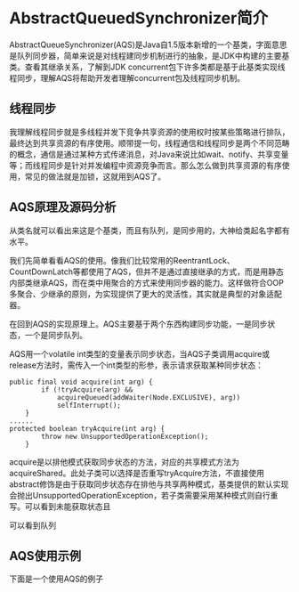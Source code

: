 # AbstractQueuedSynchronizer简介

AbstractQueueSynchronizer(AQS)是Java自1.5版本新增的一个基类，字面意思是队列同步器，简单来说是对线程建同步机制进行的抽象，是JDK中构建的主要基类。查看其继承关系，了解到JDK concurrent包下许多类都是基于此基类实现线程同步，理解AQS将帮助开发者理解concurrent包及线程同步机制。

## 线程同步

我理解线程同步就是多线程并发下竞争共享资源的使用权时按某些策略进行排队，最终达到共享资源的有序使用。顺带提一句，线程通信和线程同步是两个不同范畴的概念，通信是通过某种方式传递消息，对Java来说比如wait、notify、共享变量等；而线程同步是针对并发编程中资源竞争而言。那么怎么做到共享资源的有序使用，常见的做法就是加锁，这就用到AQS了。

## AQS原理及源码分析

从类名就可以看出来这是个基类，而且有队列，是同步用的，大神给类起名字都有水平。

我们先简单看看AQS的使用。像我们比较常用的ReentrantLock、CountDownLatch等都使用了AQS，但并不是通过直接继承的方式，而是用静态内部类继承AQS，而在类中用聚合的方式来使用同步器的能力。这样做符合OOP多聚合、少继承的原则，为实现提供了更大的灵活性，其实就是典型的对象适配器。

在回到AQS的实现原理上。AQS主要基于两个东西构建同步功能，一是同步状态，一个是同步队列。

AQS用一个volatile int类型的变量表示同步状态，当AQS子类调用acquire或release方法时，需传入一个int类型的形参，表示请求获取某种同步状态：

```
public final void acquire(int arg) {
        if (!tryAcquire(arg) &&
            acquireQueued(addWaiter(Node.EXCLUSIVE), arg))
            selfInterrupt();
    }
......
protected boolean tryAcquire(int arg) {
        throw new UnsupportedOperationException();
    }
```
acquire是以排他模式获取同步状态的方法，对应的共享模式方法为acquireShared。此处子类可以选择是否重写tryAcquire方法，不直接使用abstract修饰是由于获取同步状态存在排他与共享两种模式，基类提供的默认实现会抛出UnsupportedOperationException，若子类需要采用某种模式则自行重写。可以看到未能获取状态且

可以看到队列

## AQS使用示例

下面是一个使用AQS的例子



